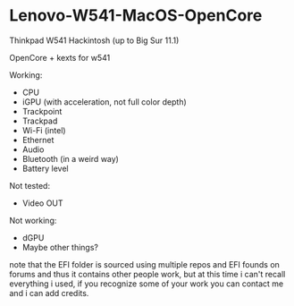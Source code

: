 # Lenovo-W541-MacOS-OpenCore

Thinkpad W541 Hackintosh (up to Big Sur 11.1)

OpenCore + kexts for w541

Working:
- CPU
- iGPU (with acceleration, not full color depth)
- Trackpoint
- Trackpad
- Wi-Fi (intel)
- Ethernet
- Audio
- Bluetooth (in a weird way)
- Battery level

Not tested:
- Video OUT

Not working:
- dGPU
- Maybe other things?

note that the EFI folder is sourced using multiple repos and EFI founds on forums and thus it contains other people work, but at this time i can't recall everything i used, if you recognize some of your work you can contact me and i can add credits.
